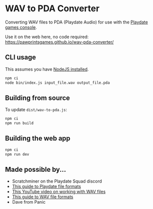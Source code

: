 # WAV to PDA Converter

Converting WAV files to PDA (Playdate Audio) for use with the [Playdate games console](https://play.date/).

Use it on the web here, no code required: https://pawprintsgames.github.io/wav-pda-converter/

## CLI usage

This assumes you have [NodeJS installed](https://nodejs.org/en).

```sh
npm ci
node bin/index.js input_file.wav output_file.pda
```

## Building from source

To update `dist/wav-to-pda.js`:

```sh
npm ci
npm run build
```

## Building the web app

```sh
npm ci
npm run dev
```

## Made possible by...

- Scratchminer on the Playdate Squad discord
- [This guide to Playdate file formats](https://github.com/cranksters/playdate-reverse-engineering/blob/main/formats/pda.md)
- [This YouTube video on working with WAV files](https://www.youtube.com/watch?v=udbA7u1zYfc)
- [This guide to WAV file formats](http://soundfile.sapp.org/doc/WaveFormat/)
- Dave from Panic
